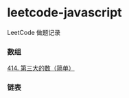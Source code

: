 # leetcode-javascript
LeetCode 做题记录

### 数组

[414. 第三大的数（简单）](./problems/414.third-maximum-number.md)

### 链表
